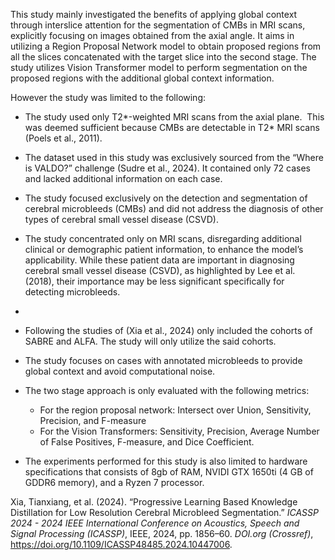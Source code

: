 
This study mainly investigated the benefits of applying global context through interslice attention for the segmentation of CMBs in MRI scans, explicitly focusing on images obtained from the axial angle. It aims in utilizing a Region Proposal Network model to obtain proposed regions from all the slices concatenated with the target slice into the second stage. The study utilizes Vision Transformer model to perform segmentation on the proposed regions with the additional global context information. 

However the study was limited to the following: 

- The study used only T2*-weighted MRI scans from the axial plane.  This was deemed sufficient because CMBs are detectable in T2* MRI scans (Poels et al., 2011). 

- The dataset used in this study was exclusively sourced from the “Where is VALDO?” challenge (Sudre et al., 2024). It contained only 72 cases and lacked additional information on each case. 

- The study focused exclusively on the detection and segmentation of cerebral microbleeds (CMBs) and did not address the diagnosis of other types of cerebral small vessel disease (CSVD).
- The study concentrated only on MRI scans, disregarding additional clinical or demographic patient information, to enhance the model’s applicability. While these patient data are important in diagnosing cerebral small vessel disease (CSVD), as highlighted by Lee et al. (2018), their importance may be less significant specifically for detecting microbleeds.
- 
- Following the studies of (Xia et al., 2024) only included the cohorts of SABRE and ALFA. The study will only utilize the said cohorts. 
- The study focuses on cases with annotated microbleeds to provide global context and avoid computational noise. 
- The two stage approach is only evaluated with the following metrics: 
	- For the region proposal network: Intersect over Union, Sensitivity, Precision, and F-measure
	- For the Vision Transformers: Sensitivity, Precision, Average Number of False Positives, F-measure, and Dice Coefficient. 
- The experiments performed for this study is also limited to hardware specifications that consists of 8gb of RAM, NVIDI GTX 1650ti (4 GB of GDDR6 memory), and a Ryzen 7 processor. 

Xia, Tianxiang, et al. (2024). “Progressive Learning Based Knowledge Distillation for Low Resolution Cerebral Microbleed Segmentation.” _ICASSP 2024 - 2024 IEEE International Conference on Acoustics, Speech and Signal Processing (ICASSP)_, IEEE, 2024, pp. 1856–60. _DOI.org (Crossref)_, https://doi.org/10.1109/ICASSP48485.2024.10447006.